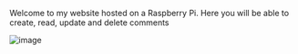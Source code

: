 Welcome to my website hosted on a Raspberry Pi. Here you will be able to create, read, update and delete comments

![image](https://github.com/gmoir89/honspro/assets/48385151/2deb9e4b-882e-425c-b6d9-4fd32632cdda)
